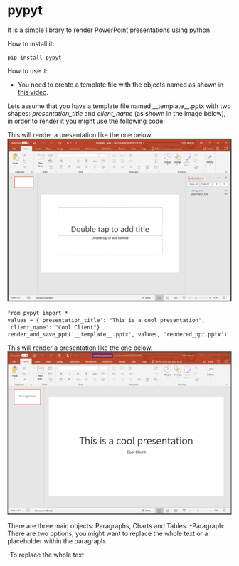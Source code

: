 # pypyt
It is a simple library to render PowerPoint presentations using python

How to install it:


    pip install pypyt



How to use it:
- You need to create a template file with the objects named as shown in [this video](https://www.youtube.com/watch?v=IhES3of_9Nw).

Lets assume that you have a template file named \_\_template\_\_.pptx with two shapes: *presentation_title* and
*client_name* (as shown in the image below), in order to render it you might use the following code:

This will render a presentation like the one below.
![](images/template1.png)

    from pypyt import *
    values = {'presentation_title': "This is a cool presentation", 'client_name': "Cool Client"}
    render_and_save_ppt('__template__.pptx', values, 'rendered_ppt.pptx')
    
This will render a presentation like the one below.
![](images/output1.png)


There are three main objects: Paragraphs, Charts and Tables.
-Paragraph: There are two options, you might want to replace the whole text or a placeholder within the paragraph.

-To replace the whole text